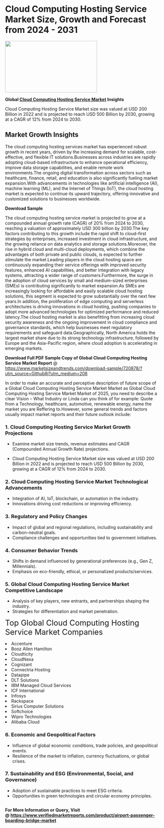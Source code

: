 <H1>Cloud Computing Hosting Service Market Size, Growth and Forecast from 2024 - 2031</H1><img class="aligncenter size-medium wp-image-584254" src="https://thirdeyenews.in/wp-content/uploads/2024/09/Global-Market-Research-300x168.jpeg" alt="" width="300" height="168" /><p><strong>Global&nbsp;<a href="https://www.marketsizeandtrends.com/download-sample/720878/?utm_source=Github8j?utm_medium=208">Cloud Computing Hosting Service Market</a> Insights</strong></p><p>Cloud Computing Hosting Service Market size was valued at USD 200 Billion in 2022 and is projected to reach USD 500 Billion by 2030, growing at a CAGR of 12% from 2024 to 2030.</p><p><h2>Market Growth Insights</h2> <p>The cloud computing hosting services market has experienced robust growth in recent years, driven by the increasing demand for scalable, cost-effective, and flexible IT solutions.Businesses across industries are rapidly adopting cloud-based infrastructure to enhance operational efficiency, improve data storage capabilities, and enable remote work environments.The ongoing digital transformation across sectors such as healthcare, finance, retail, and education is also significantly fueling market expansion.With advancements in technologies like artificial intelligence (AI), machine learning (ML), and the Internet of Things (IoT), the cloud hosting market is expected to continue its upward trajectory, offering innovative and customized solutions to businesses worldwide.</p> <p><strong>Download Sample</strong></p> <p>The cloud computing hosting service market is projected to grow at a compounded annual growth rate (CAGR) of 20% from 2024 to 2030, reaching a valuation of approximately USD 300 billion by 2030.The key factors contributing to this growth include the rapid shift to cloud-first strategies by enterprises, increased investment in cloud infrastructure, and the growing reliance on data analytics and storage solutions.Moreover, the rise in hybrid cloud and multi-cloud deployments, which combine the advantages of both private and public clouds, is expected to further stimulate the market.Leading players in the cloud hosting space are continuously expanding their service offerings with improved security features, enhanced AI capabilities, and better integration with legacy systems, attracting a wider range of customers.Furthermore, the surge in the adoption of cloud services by small and medium-sized enterprises (SMEs) is contributing significantly to market expansion.As SMEs are increasingly looking for affordable and easily scalable cloud hosting solutions, this segment is expected to grow substantially over the next few years.In addition, the proliferation of edge computing and serverless architectures is driving innovations in cloud hosting, pushing companies to adopt more advanced technologies for optimized performance and reduced latency.The cloud hosting market is also benefitting from increasing cloud security awareness and the ongoing improvement in cloud compliance and governance standards, which help businesses meet regulatory requirements and safeguard data.Geographically, North America holds the largest market share due to its strong technology infrastructure, followed by Europe and the Asia-Pacific region, where cloud adoption is accelerating in emerging markets.<p><span class=""><strong>Download Full PDF Sample Copy of Global Cloud Computing Hosting Service Market Report</strong> @ <a href="https://www.marketsizeandtrends.com/download-sample/720878/?utm_source=Github8j?utm_medium=208" target="_blank">https://www.marketsizeandtrends.com/download-sample/720878/?utm_source=Github8j?utm_medium=208</a></span></p><p>In order to make an accurate and perceptive description of future scope of a Global&nbsp;Cloud Computing Hosting Service Market Market as Global&nbsp;Cloud Computing Hosting Service Market Market of 2025, you need to describe a clear Vision &ndash; What Industry or Linda can you think of for example: Quote from a Technology, healthcare, automotive, renewable energy, name the market you are Reffering to.However, some general trends and factors usually impact market reports and their future outlook include:</p><h3>1.&nbsp;<strong>Cloud Computing Hosting Service Market Growth Projections</strong></h3><ul><li>Examine market size trends, revenue estimates and CAGR (Compounded Annual Growth Rate) projections.</li><li><p>Cloud Computing Hosting Service Market size was valued at USD 200 Billion in 2022 and is projected to reach USD 500 Billion by 2030, growing at a CAGR of 12% from 2024 to 2030.</p></li></ul><h3>2.&nbsp;<strong>Cloud Computing Hosting Service Market Technological Advancements</strong></h3><ul><li>Integration of AI, IoT, blockchain, or automation in the industry.</li><li>Innovations driving cost reductions or improving efficiency.</li></ul><h3>3.&nbsp;<strong>Regulatory and Policy Changes</strong></h3><ul><li>Impact of global and regional regulations, including sustainability and carbon-neutral goals.</li><li>Compliance challenges and opportunities tied to government initiatives.</li></ul><h3>4.&nbsp;<strong>Consumer Behavior Trends</strong></h3><ul><li>Shifts in demand influenced by generational preferences (e.g., Gen Z, Millennials).</li><li>Emphasis on eco-friendly, ethical, or personalized products/services.</li></ul><h3>5.&nbsp;<strong>Global Cloud Computing Hosting Service Market Competitive Landscape</strong></h3><ul><li>Analysis of key players, new entrants, and partnerships shaping the industry.</li><li>Strategies for differentiation and market penetration.</li></ul><p data-pm-slice="1 1 []"><span style="color: inherit; font-family: inherit; font-size: 25px;">Top Global Cloud Computing Hosting Service Market Companies</span></p><div class="" data-test-id=""><p><li>Accenture</li><li> Booz Allen Hamilton</li><li> Cloudticity</li><li> CloudNexa</li><li> Cognizant</li><li> Connectria Hosting</li><li> Datapipe</li><li> DLT Solutions</li><li> IBM Managed Cloud Services</li><li> ICF International</li><li> Infosys</li><li> Rackspace</li><li> Sirius Computer Solutions</li><li> Softchoice</li><li> Wipro Technologies</li><li> Alibaba Cloud</li></p></div><h3>6.&nbsp;<strong>Economic and Geopolitical Factors</strong></h3><ul><li>Influence of global economic conditions, trade policies, and geopolitical events.</li><li>Resilience of the market to inflation, currency fluctuations, or global crises.</li></ul><h3>7.&nbsp;<strong>Sustainability and ESG (Environmental, Social, and Governance)</strong></h3><ul><li>Adoption of sustainable practices to meet ESG criteria.</li><li>Opportunities in green technologies and circular economy principles.</li></ul><h2><strong style="font-size: 14px;">For More Information or Query, Visit @&nbsp;</strong><a style="background-color: #ffffff; font-size: 14px;" href="https://www.marketsizeandtrends.com/report/cloud-computing-hosting-service-market/" target="_blank">https://www.verifiedmarketreports.com/product/airport-passenger-boarding-bridge-market</a></h2>